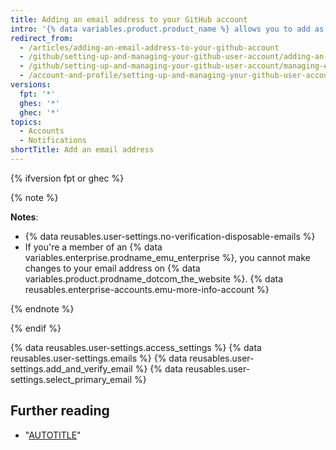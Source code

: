 ```yaml
---
title: Adding an email address to your GitHub account
intro: '{% data variables.product.product_name %} allows you to add as many email addresses to your account as you like. If you set an email address in your local Git configuration, you will need to add it to your account settings in order to connect your commits to your account. For more information about your email address and commits, see "[Setting your commit email address](/articles/setting-your-commit-email-address/)."'
redirect_from:
  - /articles/adding-an-email-address-to-your-github-account
  - /github/setting-up-and-managing-your-github-user-account/adding-an-email-address-to-your-github-account
  - /github/setting-up-and-managing-your-github-user-account/managing-email-preferences/adding-an-email-address-to-your-github-account
  - /account-and-profile/setting-up-and-managing-your-github-user-account/managing-email-preferences/adding-an-email-address-to-your-github-account
versions:
  fpt: '*'
  ghes: '*'
  ghec: '*'
topics:
  - Accounts
  - Notifications
shortTitle: Add an email address
---
```

{% ifversion fpt or ghec %}

{% note %}

**Notes**:
- {% data reusables.user-settings.no-verification-disposable-emails %}
- If you're a member of an {% data variables.enterprise.prodname_emu_enterprise %}, you cannot make changes to your email address on {% data variables.product.prodname_dotcom_the_website %}. {% data reusables.enterprise-accounts.emu-more-info-account %}

{% endnote %}

{% endif %}

{% data reusables.user-settings.access_settings %}
{% data reusables.user-settings.emails %}
{% data reusables.user-settings.add_and_verify_email %}
{% data reusables.user-settings.select_primary_email %}

## Further reading

- "[AUTOTITLE](/account-and-profile/setting-up-and-managing-your-personal-account-on-github/managing-email-preferences)"
